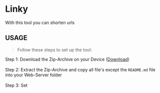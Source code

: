 # Linky

With this tool you can shorten urls

## USAGE

> Follow these steps to set up the tool:

Step 1: Download the Zip-Archive on your Device ([Download](https://github.com/EnteFanPHP/Linky/archive/refs/heads/main.zip))
<br>
<br>
Step 2: Extract the Zip-Archive and copy all file's except the `README.md` file into your Web-Server folder
<br>
<br>
Step 3: Set
